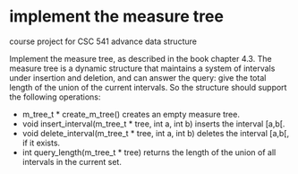 implement the measure tree
==
course project for CSC 541 advance data structure

Implement the measure tree, as described in the book chapter 4.3.
The measure tree is a dynamic structure that maintains a system of intervals under insertion and
deletion, and can answer the query: give the total length of the union of the current intervals.
So the structure should support the following operations:
- m_tree_t * create_m_tree() creates an empty measure tree.
- void insert_interval(m_tree_t * tree, int a, int b) inserts the interval [a,b[.
- void delete_interval(m_tree_t * tree, int a, int b) deletes the interval [a,b[, if it exists.
- int query_length(m_tree_t * tree) returns the length of the union of all intervals in the
current set.
